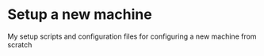 # Setup a new machine
My setup scripts and configuration files for configuring a new machine from scratch
